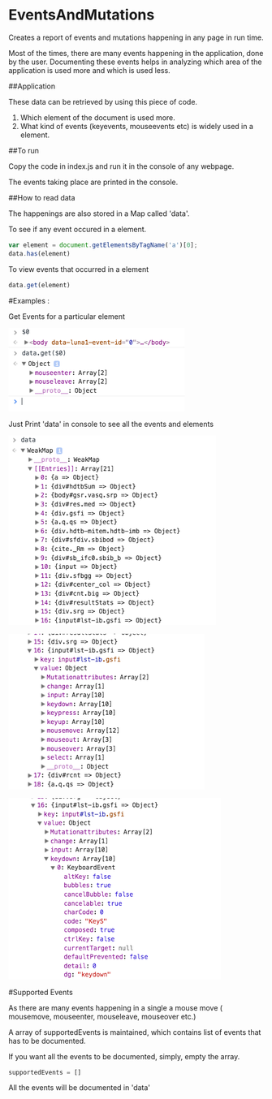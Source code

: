 # EventsAndMutations
Creates a report of events and mutations happening in any page in run time.

Most of the times, there are many events happening in the application, done by the user. Documenting these events helps in analyzing which area of the application is used more and which is used less.

##Application

These data can be retrieved by using this piece of code.

1. Which element of the document is used more.
2. What kind of events (keyevents, mouseevents etc) is widely used in a element.


##To run

Copy the code in index.js and run it in the console of any webpage.

The events taking place are printed in the console.


##How to read data

The happenings are also stored in a Map called 'data'.

To see if any event occured in a element.

```javascript
var element = document.getElementsByTagName('a')[0];
data.has(element)
```

To view events that occurred in a element

```javascript
data.get(element)
```
#Examples :

Get Events for a particular element

![alt text](https://raw.githubusercontent.com/DivyaGupta261/EventsAndMutations/master/img/1.png)

Just Print 'data' in console to see all the events and elements

![alt text](https://raw.githubusercontent.com/DivyaGupta261/EventsAndMutations/master/img/2.png)

![alt text](https://raw.githubusercontent.com/DivyaGupta261/EventsAndMutations/master/img/3.png)

![alt text](https://raw.githubusercontent.com/DivyaGupta261/EventsAndMutations/master/img/4.png)

#Supported Events

As there are many events happening in a single a mouse move ( mousemove, mouseenter, mouseleave, mouseover etc.)

A array of supportedEvents is maintained, which contains list of events that has to be documented.

If you want all the events to be documented, simply, empty the array.

```javascript
supportedEvents = []
```

All the events will be documented in 'data'
